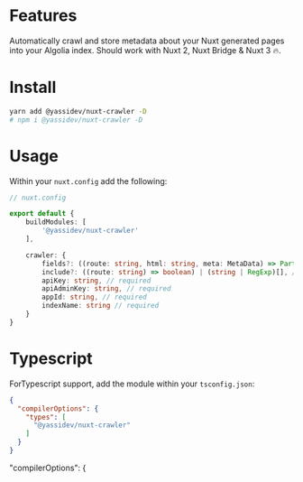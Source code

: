 # Features

Automatically crawl and store metadata about your Nuxt generated pages into your Algolia index. Should work with Nuxt 2, Nuxt Bridge & Nuxt 3 🔥.

# Install

```bash
yarn add @yassidev/nuxt-crawler -D
# npm i @yassidev/nuxt-crawler -D
```

# Usage

Within your `nuxt.config` add the following:

```ts
// nuxt.config

export default {
    buildModules: [
        '@yassidev/nuxt-crawler'
    ],

    crawler: {
        fields?: ((route: string, html: string, meta: MetaData) => Partial<MetaData>) | (keyof MetaData)[], // default: ['title', 'description']
        include?: ((route: string) => boolean) | (string | RegExp)[], // default: undefined
        apiKey: string, // required
        apiAdminKey: string, // required
        appId: string, // required
        indexName: string // required
    }
}
```

# Typescript

ForTypescript support, add the module within your `tsconfig.json`:

```json
{
  "compilerOptions": {
    "types": [
      "@yassidev/nuxt-crawler"
    ]
  }
}
```
  "compilerOptions": {
